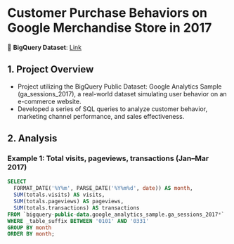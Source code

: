 # Customer Purchase Behaviors on Google Merchandise Store in 2017

🔗 **BigQuery Dataset**: [Link]([https://console.cloud.google.com/bigquery](https://console.cloud.google.com/bigquery?sq=59475521650:be1ba7d02b83428da2194f8e6d0a6983))


## 1. Project Overview
- Project utilizing the BigQuery Public Dataset: Google Analytics Sample (ga_sessions_2017), a real-world dataset simulating user behavior on an e-commerce website.
- Developed a series of SQL queries to analyze customer behavior, marketing channel performance, and sales effectiveness.
## 2. Analysis

### Example 1: Total visits, pageviews, transactions (Jan–Mar 2017)
```sql
SELECT
  FORMAT_DATE('%Y%m', PARSE_DATE('%Y%m%d', date)) AS month,
  SUM(totals.visits) AS visits,
  SUM(totals.pageviews) AS pageviews,
  SUM(totals.transactions) AS transactions
FROM `bigquery-public-data.google_analytics_sample.ga_sessions_2017*`
WHERE _table_suffix BETWEEN '0101' AND '0331'
GROUP BY month
ORDER BY month;
